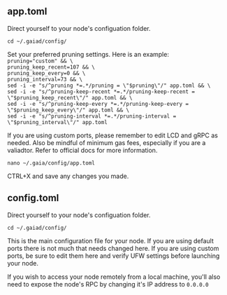 ## app.toml

Direct yourself to your node's configuation folder.  
  
`cd ~/.gaiad/config/`  
  
Set your preferred pruning settings. Here is an example:  
`pruning="custom" && \`  
`pruning_keep_recent=107 && \`  
`pruning_keep_every=0 && \`  
`pruning_interval=73 && \`  
`sed -i -e "s/^pruning *=.*/pruning = \"$pruning\"/" app.toml && \`  
`sed -i -e "s/^pruning-keep-recent *=.*/pruning-keep-recent = \"$pruning_keep_recent\"/" app.toml && \`  
`sed -i -e "s/^pruning-keep-every *=.*/pruning-keep-every = \"$pruning_keep_every\"/" app.toml && \`  
`sed -i -e "s/^pruning-interval *=.*/pruning-interval = \"$pruning_interval\"/" app.toml`  
  
If you are using custom ports, please remember to edit LCD and gRPC as needed. Also be mindful of minimum gas fees, especially if you are a valiadtor. Refer to official docs for more information.    
  
`nano ~/.gaia/config/app.toml`  

CTRL+X and save any changes you made.
  
## config.toml  

Direct yourself to your node's configuation folder.  
  
`cd ~/.gaiad/config/`  

This is the main configuration file for your node. If you are using default ports there is not much that needs changed here. If you are using custom ports, be sure to edit them here and verify UFW settings before launching your node.

If you wish to access your node remotely from a local machine, you'll also need to expose the node's RPC by changing it's IP address to `0.0.0.0`
